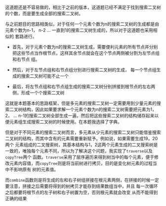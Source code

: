 这道题还是不容易做的，相比于之前的版本，这道题已经不满足于找到搜索二叉树的个数，而是要生成全部的搜索二叉树。

与之前题目的思路相类似，对于任何一个元素个数为n的搜索二叉树的生成都是由元素个数为n-1， n-2 ... 一直到1的搜索二叉树生成的，所以对于这道题也采用相似的
套路进行。

- 首先，对于元素个数为n的搜索二叉树生成，需要便利元素的所有节点并分别把这些节点当作根节点，这样其余节点就会在这个节点两侧被分割为左节点组和右节点
组。

- 然后，对于左节点组和右节点组分别进行搜索二叉树的生成， 每一个节点组生成的搜索二叉树可能不止一个
- 最后，将左节点组和右节点组生成的搜索二叉树分别拼接到根节点的左右两侧，形成一个个搜索二叉树

这就是本题基本的思路框架，但是多元素的搜索二叉树一定需要用到少量元素的搜索二叉树结构，因此如果要求解一个元素个数为n的搜索二叉树需要把元素为1，2，
... n-1的搜索二叉树全部生成一遍，然后把这些搜索二叉树的结构储存起来以便元素组生成搜索二叉树的时候使用。在本题我选择了字典。

但是对于不同元素的搜索二叉树而言，多元素从少元素的搜索二叉树只能借鉴搜索二叉树的结构，而其中含有的元素需要重新赋予。例如说，如果需要生成19，20两个
元素组成的二叉搜索树，其基本结构与1，2这两个元素生成的二叉搜索树是一致的，唯独每个元素不同，所以为了解决这个问题，我实现了`traverse`以及`copyTree`两个
函数。`traverse`采用了层序遍历来得到树当中的每个元素，便于修改元素内容值，而`copyTree`则是将当前树进行拷贝，目的是变化树元素的过程当中不影响原有
树的元素值。

而`combine`函数则是将生成的左和右子树组拼接在根元素两侧，在拼接的时候一定要注意，拼接之后需要将得到的树拷贝才能存到结果数组当中，并且
每一次循环之后都要将根节点的左子树和右子树置为空，否则根元素就会改变
从而不能得到正确的结果
